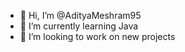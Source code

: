 - 👋 Hi, I’m @AdityaMeshram95
- 🌱 I’m currently learning Java
- 💞️ I’m looking to work on new projects

